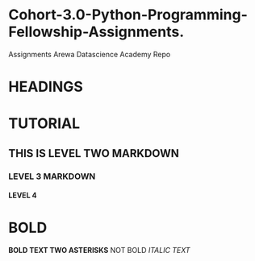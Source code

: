 # Cohort-3.0-Python-Programming-Fellowship-Assignments.
Assignments Arewa Datascience Academy Repo
# HEADINGS
# TUTORIAL
## THIS IS LEVEL TWO MARKDOWN
### LEVEL 3 MARKDOWN
#### LEVEL 4


# BOLD
**BOLD TEXT TWO ASTERISKS**
NOT BOLD
_ITALIC TEXT_
